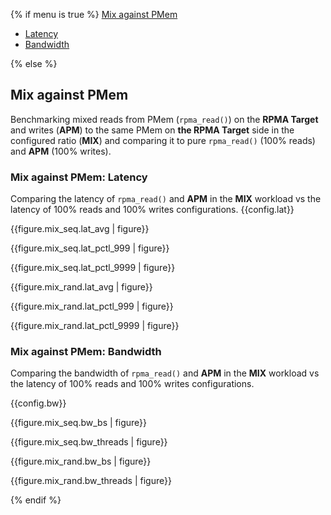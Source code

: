 {% if menu is true %}
<a class="pure-menu-heading" href="#mix">Mix against PMem</a>
<ul class="pure-menu-list">
    <li class="pure-menu-item"><a href="#mix-lat" class="pure-menu-link">Latency</a></li>
    <li class="pure-menu-item"><a href="#mix-bw" class="pure-menu-link">Bandwidth</a></li>
</ul>
{% else %}

<h2 id="mix">Mix against PMem</h2>

Benchmarking mixed reads from PMem (`rpma_read()`) on the **RPMA Target** and writes (**APM**) to the same PMem on **the RPMA Target** side in the configured ratio (**MIX**) and comparing it to pure `rpma_read()` (100% reads) and **APM** (100% writes).

<h3 id="mix-lat">Mix against PMem: Latency</h3>

Comparing the latency of `rpma_read()` and **APM** in the **MIX** workload vs the latency of 100% reads and 100% writes configurations.
{{config.lat}}

{{figure.mix_seq.lat_avg | figure}}

{{figure.mix_seq.lat_pctl_999 | figure}}

{{figure.mix_seq.lat_pctl_9999 | figure}}

{{figure.mix_rand.lat_avg | figure}}

{{figure.mix_rand.lat_pctl_999 | figure}}

{{figure.mix_rand.lat_pctl_9999 | figure}}

<h3 id="mix-bw">Mix against PMem: Bandwidth</h3>

Comparing the bandwidth of `rpma_read()` and **APM** in the **MIX** workload vs the latency of 100% reads and 100% writes configurations.

{{config.bw}}

{{figure.mix_seq.bw_bs | figure}}

{{figure.mix_seq.bw_threads | figure}}

{{figure.mix_rand.bw_bs | figure}}

{{figure.mix_rand.bw_threads | figure}}

{% endif %}
